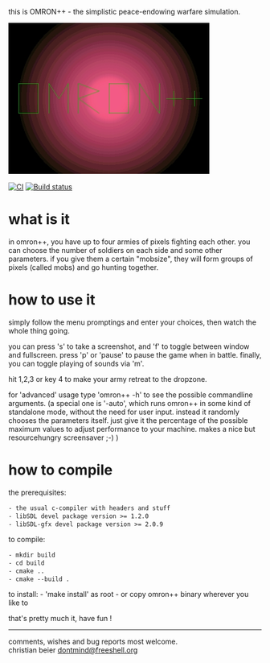 
this is OMRON++ - the simplistic peace-endowing warfare simulation.

![OMRON++ logo](logo.jpg "Omron++ Logo")


[![CI](https://github.com/bk138/omronplusplus/actions/workflows/ci.yml/badge.svg)](https://github.com/bk138/omronplusplus/actions/workflows/ci.yml) [![Build status](https://ci.appveyor.com/api/projects/status/cy24qkawvq8ldwxn/branch/master?svg=true)](https://ci.appveyor.com/project/bk138/omronplusplus/branch/master)



what is it
==========

in omron++, you have up to four armies of pixels fighting each other.
you can choose the number of soldiers on each side and some other parameters.
if you give them a certain "mobsize", they will form groups of pixels (called 
mobs) and go hunting together.





how to use it
=============
simply follow the menu promptings and enter your choices, then watch the whole 
thing going.

you can press 's' to take a screenshot, and 'f' to toggle between window and
fullscreen. press 'p' or 'pause' to pause the game when in battle. finally, you 
can toggle playing of sounds via 'm'.

hit 1,2,3 or key 4 to make your army retreat to the dropzone.


for 'advanced' usage type 'omron++ -h' to see the possible commandline 
arguments. (a special one is '-auto', which runs omron++ in some kind of 
standalone mode, without the need for user input. instead it randomly chooses
the parameters itself. just give it the percentage of the possible maximum 
values to adjust performance to your machine. makes a nice but resourcehungry 
screensaver ;-) )





how to compile
==============

the prerequisites:

    - the usual c-compiler with headers and stuff 
    - libSDL devel package version >= 1.2.0
    - libSDL-gfx devel package version >= 2.0.9
    
to compile:

    - mkdir build
    - cd build
    - cmake ..
    - cmake --build .
    

to install:
    - 'make install' as root 
    - or copy omron++ binary wherever you like to 
    
       
    



that's pretty much it, have fun !


---

comments, wishes and bug reports most welcome.                                   
christian beier <dontmind@freeshell.org>    

    
